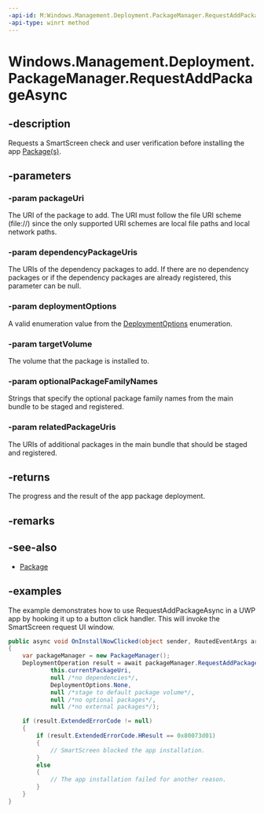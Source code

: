 ```yaml
---
-api-id: M:Windows.Management.Deployment.PackageManager.RequestAddPackageAsync(Windows.Foundation.Uri,Windows.Foundation.Collections.IIterable{Windows.Foundation.Uri},Windows.Management.Deployment.DeploymentOptions,Windows.Management.Deployment.PackageVolume,Windows.Foundation.Collections.IIterable{System.String},Windows.Foundation.Collections.IIterable{Windows.Foundation.Uri})
-api-type: winrt method
---
```


<!-- Method syntax.
public IAsyncOperationWithProgress<DeploymentProgress> PackageManager.RequestAddPackageAsync(Uri packageUri, IIterable<Uri> dependencyPackageUris, DeploymentOptions deploymentOptions, PackageVolume targetVolume, IIterable<String> optionalPackageFamilyNames, IIterable<Uri> relatedPackageUris)
-->

# Windows.Management.Deployment.PackageManager.RequestAddPackageAsync

## -description
Requests a SmartScreen check and user verification before installing the app [Package(s)](https://docs.microsoft.com/uwp/api/windows.applicationmodel.package).

## -parameters
### -param packageUri
The URI of the package to add. The URI must follow the file URI scheme (file://) since the only supported URI schemes are local file paths and local network paths.

### -param dependencyPackageUris
The URIs of the dependency packages to add. If there are no dependency packages or if the dependency packages are already registered, this parameter can be null.

### -param deploymentOptions
A valid enumeration value from the [DeploymentOptions](deploymentoptions.md) enumeration.

### -param targetVolume
The volume that the package is installed to.

### -param optionalPackageFamilyNames
Strings that specify the optional package family names from the main bundle to be staged and registered.

### -param relatedPackageUris
The URIs of additional packages in the main bundle that should be staged and registered.

## -returns
The progress and the result of the app package deployment.

## -remarks

## -see-also

- [Package](https://docs.microsoft.com/uwp/api/windows.applicationmodel.package)

## -examples
The example demonstrates how to use RequestAddPackageAsync in a UWP app by hooking it up to a button click handler. This will invoke the SmartScreen request UI window.

```csharp
public async void OnInstallNowClicked(object sender, RoutedEventArgs args)
{
    var packageManager = new PackageManager();
    DeploymentOperation result = await packageManager.RequestAddPackageAsync(
            this.currentPackageUri,
            null /*no dependencies*/,
            DeploymentOptions.None,
            null /*stage to default package volume*/,
            null /*no optional packages*/,
            null /*no external packages*/);

    if (result.ExtendedErrorCode != null)
    {
        if (result.ExtendedErrorCode.HResult == 0x80073d01)
        {
            // SmartScreen blocked the app installation.
        }
        else
        {
            // The app installation failed for another reason.
        }
    }
}
```

